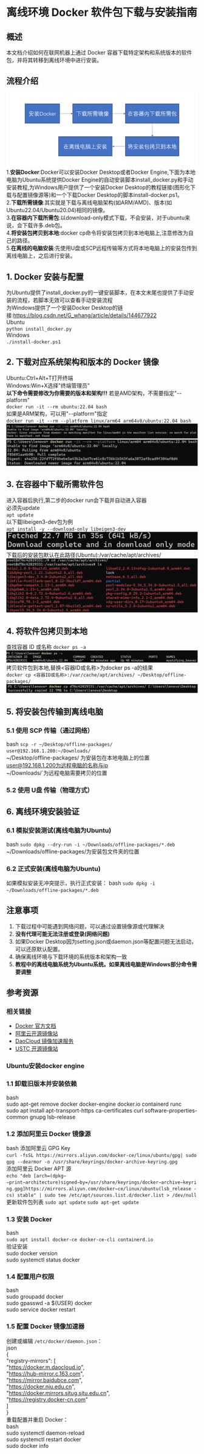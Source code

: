 
# 离线环境 Docker 软件包下载与安装指南

## 概述
本文档介绍如何在联网机器上通过 Docker 容器下载特定架构和系统版本的软件包，并将其转移到离线环境中进行安装。  
## 流程介绍
![流程图](https://github.com/WangYiNingbigdatabase/test/blob/main/%E6%B5%81%E7%A8%8B%E5%9B%BE.png)
1.**安装Docker**:Docker可以安装Docker Desktop或者Docker Engine,下面为本地电脑为Ubuntu系统提供Docker Engine的自动安装脚本install_docker.py和手动安装教程,为Windows用户提供了一个安装Docker Desktop的教程链接(图形化下载与配置镜像源等)和一个下载Docker Desktop的脚本install-docker.ps1。  
2.**下载所需镜像**:其实就是下载与离线电脑架构(如ARM/AMD)、版本(如Ubuntu22.04/Ubuntu20.04)相同的镜像。  
3.**在容器内下载所需包**:以download-only模式下载，不会安装，对于ubuntu来说，会下载许多.deb包。  
4.**将安装包拷贝到本地**:docker cp命令将安装包拷贝到本地电脑上,注意修改为自己的路径。  
5.**在离线的电脑安装**:先使用U盘或SCP远程传输等方式将本地电脑上的安装包传到离线电脑上，之后进行安装。 

## 1. Docker 安装与配置
为Ubuntu提供了install_docker.py的一键安装脚本，在本文末尾也提供了手动安装的流程，若脚本无效可以查看手动安装流程  
为Windows提供了一个安装Docker Desktop的链接:https://blog.csdn.net/G_whang/article/details/144677922  
Ubuntu  
`python install_docker.py`  
Windows  
`./install-docker.ps1`
## 2. 下载对应系统架构和版本的 Docker 镜像
Ubuntu:Ctrl+Alt+T打开终端   
Windows:Win+X选择"终端管理员"  
**以下命令需要修改为你需要的版本和架构!!!**
若是AMD架构，不需要指定"--platform"  
`docker run -it --rm ubuntu:22.04 bash`  
如果是ARM架构，可以用"--platform"指定  
`docker run -it --rm --platform linux/arm64 arm64v8/ubuntu:22.04 bash`  
![失败拉取镜像](https://github.com/WangYiNingbigdatabase/test/blob/main/%E5%A4%B1%E8%B4%A5%E6%8B%89%E5%8F%96%E9%95%9C%E5%83%8F.png)  
![成功拉取镜像](https://github.com/WangYiNingbigdatabase/test/blob/main/%E6%88%90%E5%8A%9F%E6%8B%89%E5%8F%96%E9%95%9C%E5%83%8F.png)
## 3. 在容器中下载所需软件包
进入容器后执行,第二步的docker run会下载并自动进入容器  
必须先update  
`apt update`  
以下载libeigen3-dev包为例  
`apt install -y --download-only libeigen3-dev`  
![成功下载包](https://github.com/WangYiNingbigdatabase/test/blob/main/%E6%88%90%E5%8A%9F%E4%B8%8B%E8%BD%BD%E5%8C%85.png)  
下载后的安装包默认在此路径(Ubuntu):/var/cache/apt/archives/  
![查看下载包](https://github.com/WangYiNingbigdatabase/test/blob/main/%E6%9F%A5%E7%9C%8B%E4%B8%8B%E8%BD%BD%E5%8C%85.png)  
## 4. 将软件包拷贝到本地
查找容器 ID 或名称
`docker ps -a`
![查找容器](https://github.com/WangYiNingbigdatabase/test/blob/main/%E6%9F%A5%E6%89%BE%E5%AE%B9%E5%99%A8.png) 
拷贝软件包到本地,替换<容器ID或名称>为docker ps -a的结果  
`docker cp <容器ID或名称>:/var/cache/apt/archives/ ~/Desktop/offline-packages/`  
![成功拷贝包](https://github.com/WangYiNingbigdatabase/test/blob/main/%E6%88%90%E5%8A%9F%E6%8B%B7%E8%B4%9D%E5%8C%85.png) 
## 5. 将安装包传输到离线电脑

### 5.1 使用 SCP 传输（通过网络）
bash
`scp -r ~/Desktop/offline-packages/ user@192.168.1.200:~/Downloads/`  
~/Desktop/offline-packages/ 为安装包在本地电脑上的位置  
user@192.168.1.200为远程电脑的名称与ip  
~/Downloads/`为远程电脑需要拷贝的位置  
### 5.2 使用 U盘 传输（物理方式）


## 6. 离线环境安装验证
### 6.1 模拟安装测试(离线电脑为Ubuntu)
bash
`sudo dpkg --dry-run -i ~/Downloads/offline-packages/*.deb`  
~/Downloads/offline-packages/为安装包文件夹的位置
### 6.2 正式安装(离线电脑为Ubuntu)
如果模拟安装无冲突提示，执行正式安装：
bash
`sudo dpkg -i ~/Downloads/offline-packages/*.deb`  
## 注意事项

1. 下载过程中可能遇到网络问题，可以通过设置镜像源或代理解决  
2. **没有代理可能无法注册或登录(网络问题)**
3. 如果Docker Desktop因为setting.json或daemon.json等配置问题无法启动，可以还原默认配置。
4. 确保离线环境与下载环境的系统版本和架构一致
5. **教程中的离线电脑系统为Ubuntu系统。如果离线电脑是Windows部分命令需要调整**

## 参考资源
### 相关链接
- [Docker 官方文档](https://docs.docker.com/)
- [阿里云开源镜像站](https://mirrors.aliyun.com/)
- [DaoCloud 镜像加速服务](https://github.com/DaoCloud/public-image-mirror)
- [USTC 开源镜像站](https://mirrors.ustc.edu.cn/)
### Ubuntu安装docker engine

### 1.1 卸载旧版本并安装依赖
bash  
sudo apt-get remove docker docker-engine docker.io containerd runc  
sudo apt install apt-transport-https ca-certificates curl software-properties-common gnupg lsb-release  
### 1.2 添加阿里云 Docker 镜像源
bash
添加阿里云 GPG Key   
`curl -fsSL https://mirrors.aliyun.com/docker-ce/linux/ubuntu/gpg| sudo gpg --dearmor -o /usr/share/keyrings/docker-archive-keyring.gpg`  
添加阿里云 Docker APT 源  
`echo "deb [arch=(dpkg−−print−architecture)signed−by=/usr/share/keyrings/docker−archive−keyring.gpg]https://mirrors.aliyun.com/docker−ce/linux/ubuntu(lsb_release -cs) stable" | sudo tee /etc/apt/sources.list.d/docker.list > /dev/null`  
更新软件包列表
`sudo apt update`
`sudo apt-get update`
### 1.3 安装 Docker
bash  
`sudo apt install docker-ce docker-ce-cli containerd.io`  
验证安装  
sudo docker version  
sudo systemctl status docker  
### 1.4 配置用户权限
bash  
sudo groupadd docker  
sudo gpasswd -a ${USER} docker  
sudo service docker restart  
### 1.5 配置 Docker 镜像加速器
创建或编辑 `/etc/docker/daemon.json`：  
json  
{  
"registry-mirrors": [  
"https://docker.m.daocloud.io",  
"https://hub-mirror.c.163.com",  
"https://mirror.baidubce.com",  
"https://docker.nju.edu.cn",  
"https://docker.mirrors.sjtug.sjtu.edu.cn",  
"https://registry.docker-cn.com"  
]  
}  
重载配置并重启 Docker：  
bash  
sudo systemctl daemon-reload  
sudo systemctl restart docker  
sudo docker info  
